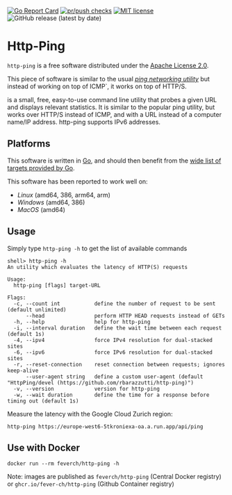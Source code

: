 [![Go Report Card](https://goreportcard.com/badge/github.com/fever-ch/http-ping)](https://goreportcard.com/report/github.com/fever-ch/http-ping)
[![pr/push checks](https://github.com/fever-ch/http-ping/actions/workflows/continuous-integration.yml/badge.svg)](https://github.com/fever-ch/http-ping/actions/workflows/continuous-integration.yml)
[![MIT license](https://img.shields.io/badge/license-Apache-brightgreen.svg)](https://opensource.org/licenses/Apache-2.0)
![GitHub release (latest by date)](https://img.shields.io/github/v/release/fever-ch/http-ping)

# Http-Ping

`http-ping` is a free software distributed under the [Apache License 2.0](LICENSE).

This piece of software is similar to the usual [_ping networking utility_](https://en.wikipedia.org/wiki/Ping_(networking_utility)) but instead of working on top of ICMP`, it works on top of
HTTP/S.

is a small, free, easy-to-use command line utility that probes a given URL and displays relevant statistics. It is similar to the popular ping utility, but works over HTTP/S instead of ICMP, and with a URL instead of a computer name/IP address. http-ping supports IPv6 addresses.

## Platforms

This software is written in [Go](https://go.dev), and should then benefit from the [wide list of targets provided by Go](https://go.dev/doc/install/source#environment).

This software has been reported to work well on:
- *Linux* (amd64, 386, arm64, arm)
- *Windows* (amd64, 386)
- *MacOS* (amd64)

## Usage

Simply type `http-ping -h` to get the list of available commands

```
shell> http-ping -h
An utility which evaluates the latency of HTTP(S) requests

Usage:
  http-ping [flags] target-URL

Flags:
  -c, --count int           define the number of request to be sent (default unlimited)
      --head                perform HTTP HEAD requests instead of GETs
  -h, --help                help for http-ping
  -i, --interval duration   define the wait time between each request (default 1s)
  -4, --ipv4                force IPv4 resolution for dual-stacked sites
  -6, --ipv6                force IPv6 resolution for dual-stacked sites
  -r, --reset-connection    reset connection between requests; ignores keep-alive
      --user-agent string   define a custom user-agent (default "HttpPing/devel (https://github.com/rbarazzutti/http-ping)")
  -v, --version             version for http-ping
  -w, --wait duration       define the time for a response before timing out (default 1s)

```
Measure the latency with the Google Cloud Zurich region:
```
http-ping https://europe-west6-5tkroniexa-oa.a.run.app/api/ping
```

## Use with Docker
```shell
docker run --rm feverch/http-ping -h
```

Note: images are published as `feverch/http-ping` (Central Docker registry) or `ghcr.io/fever-ch/http-ping` (Github Container registry)